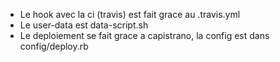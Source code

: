 - Le hook avec la ci (travis) est fait grace au .travis.yml
- Le user-data est data-script.sh
- Le deploiement se fait grace a capistrano, la config est dans config/deploy.rb